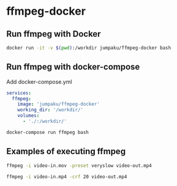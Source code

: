 # ffmpeg-docker

## Run ffmpeg with Docker

```sh
docker run -it -v $(pwd):/workdir jumpaku/ffmpeg-docker bash
```

## Run ffmpeg with docker-compose

Add docker-compose.yml

```yml
services: 
  ffmpeg:
    image: 'jumpaku/ffmpeg-docker'
    working_dir: '/workdir/'
    volumes: 
      - './:/workdir/'
```

```sh
docker-compose run ffmpeg bash
```

## Examples of executing ffmpeg


```sh
ffmpeg -i video-in.mov -preset veryslow video-out.mp4
```

```sh
ffmpeg -i video-in.mp4 -crf 20 video-out.mp4
```
